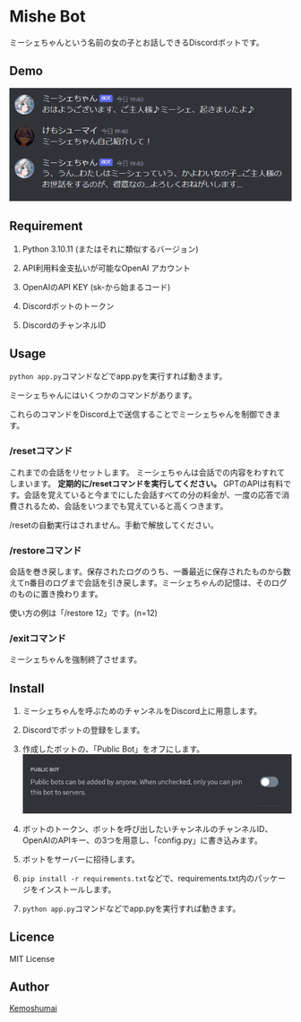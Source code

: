 Mishe Bot
====

ミーシェちゃんという名前の女の子とお話しできるDiscordボットです。

## Demo
![う、うん…わたしはミーシェっていう、かよわい女の子…ご主人様のお世話をするのが、得意なの…よろしくおねがいします…](image.png)

## Requirement
1. Python 3.10.11 (またはそれに類似するバージョン)

1. API利用料金支払いが可能なOpenAI アカウント

1. OpenAIのAPI KEY (sk-から始まるコード)

1. Discordボットのトークン

1. DiscordのチャンネルID


## Usage

`python app.py`コマンドなどでapp.pyを実行すれば動きます。

ミーシェちゃんにはいくつかのコマンドがあります。

これらのコマンドをDiscord上で送信することでミーシェちゃんを制御できます。

### /resetコマンド
これまでの会話をリセットします。
ミーシェちゃんは会話での内容をわすれてしまいます。
**定期的に/resetコマンドを実行してください。**
GPTのAPIは有料です。会話を覚えていると今までにした会話すべての分の料金が、一度の応答で消費されるため、会話をいつまでも覚えていると高くつきます。

/resetの自動実行はされません。手動で解放してください。

### /restoreコマンド
会話を巻き戻します。保存されたログのうち、一番最近に保存されたものから数えてn番目のログまで会話を引き戻します。ミーシェちゃんの記憶は、そのログのものに置き換わります。

使い方の例は「/restore 12」です。(n=12)

### /exitコマンド
ミーシェちゃんを強制終了させます。


## Install
1. ミーシェちゃんを呼ぶためのチャンネルをDiscord上に用意します。

1. Discordでボットの登録をします。

1. 作成したボットの、「Public Bot」をオフにします。
![Public Bot: Public bots can be added by anyone. When unchecked, only you can join this bot to servers.](image-1.png)

1. ボットのトークン、ボットを呼び出したいチャンネルのチャンネルID、OpenAIのAPIキー、の3つを用意し、「config.py」に書き込みます。

1. ボットをサーバーに招待します。

1. `pip install -r requirements.txt`などで、requirements.txt内のパッケージをインストールします。

1. `python app.py`コマンドなどでapp.pyを実行すれば動きます。


## Licence

MIT License

## Author

[Kemoshumai](https://github.com/kemoshumai)

